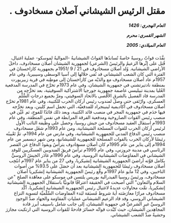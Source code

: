 <h1 dir="rtl">مقتل الرئيس الشيشاني آصلان مسخادوف .</h1>

<h5 dir="rtl">العام الهجري:  1426

الشهر القمري: محرم

العام الميلادي: 2005</h5>

<p dir="rtl">نفَّذَت قواتٌ روسيةٌ خاصةٌ تُساندُها القواتُ الشيشانيةُ -المواليةُ لموسكو- عمليةَ اغتيال، قُتل على إثْرها الزعيمُ والرئيسُ (الشرعي) لجمهورية الشيشان أصلان مسخادوف، داخلَ الأراضي الشيشانية.
وُلد أصلان مسخادوف في 21 / 9 /1951م بجمهورية كازاخستانَ في الفترة التي كان الشعب الشيشاني قد نُفي خلالها إلى آسيا الوسطى وسيبيريا، وفي عام 1957م عاد أصلان مسخادوف مع والدَيْه من كازاخستانَ إلى موطِنه في قرية زبيريورت بمنطقة نادتيرتشني في جمهورية الشيشان، وفي عام 1973م تخرَّج في المدرسة المدفعية العُليا بمدينة تبيليسي عاصمة جمهورية جورجيا الاشتراكية السوفيتية، بعد تخرُّجِه من المدرسة قاد الفصيل بالشرق الأقْصى بالاتحاد السوفيتي، ومرَّ بجميع درجاتِ السُّلَّم العسكري، وارْتَقى حتى وصلَ لمندوب رئيس أركان الحرب للكتيبة، وفي عام 1981م تخرَّج أصلان مسخادوف في أكاديمية لينينجراد للمدفعيَّة، التي تحمل اسم كلينن، وبعد تخرُّجه فيها خدَم في جمهورية المجر في منصب قائد الكتيبة، وبعد ذلك قائدًا للفوجِ، ثم عُيِّن في منصب رئيس القوات الصاروخية ومدفعية الفرقة المرابطة في نفس المنطقة، وفي عام 1993م استقال العقيد مسخادوف من جيش روسيا، وحصل على وظيفة النائب الأول لرئيس أركان الحرب للقوات المسلحة الشيشانية، ومن عام 1993م شغَل مسخادوف منصب رئيس الدفاع المدني للجمهورية الشيشانية، وفي مارس من عام 1994م، تمَّ تَعْيينُه رئيسًا لأركان الحرب بالقوات المسلَّحة للجمهورية للشيشانية، ومن شهر ديسمبر من عام 1994م إلى يناير من عام 1995م كان أصلان مسخادوف يترأَّسُ ويقودُ الدفاع عن القصر الرئاسي في مدينة جروزني، وفي عام 1995م ترأَّسَ فريقَ المندوبين العسكريين للوفد الشيشاني في المفاوَضات الشيشانية الروسية، وفي عام 1996م غادَر الجيشُ الروسيُّ بكامل قوَّته أراضيَ الجمهورية الشيشانية إتشيكريا، وفي 27 من يناير عامَ 1997م انتُخِب أصلان مسخادوف رئيسًا للجمهورية الشيشانية بعد أن حصَلَ على 93.5% من أصوات الناخبين، وفي 12 مايو عامَ 1997م وقَّع رئيسُ الجمهورية الشيشانية إتشكيريا أصلان مسخادوف، ورئيسُ روسيا الفيدرالية بوريس يلتسن في موسكو على معاهَدة الصلحِ "عن السلام والتعاون" التي أصبحت في الحقيقة اعترافًا قانونيًّا باستقلال الجمهورية الشيشانية إتشكيريا، تمَّت محاولات عديدةٌ لاغتيال رئيس الجمهورية الشيشانية إتشكيريا، أكَّد مسخادوف مرارًا معارَضَته أيةَ شروط مُسبَقة لبَدء المفاوضات السِّلْميَّة لتسوية النزاع الشيشاني الروسي، وقد قاد الزعيم الشيشاني عملياتِ المقاوَمة والجهاد ضدَّ الوجودِ الروسيِّ غيرِ الشرعيِّ في جمهوية الشيشان، إلى جانب شامل باسييف أبرز قادة المجاهِدين الشيشان، حيث كبَّدت قواتُه خسائرَ فادحةً للقوات الروسية التي ارتكبت مجازرَ وحشيةً ضدَّ الشعب الشيشاني.</p></br>
